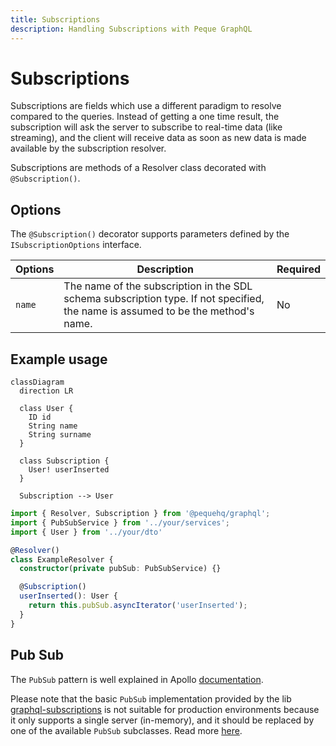 ```yaml
---
title: Subscriptions
description: Handling Subscriptions with Peque GraphQL
---
```


# Subscriptions

Subscriptions are fields which use a different paradigm to resolve compared to the queries. Instead of getting a one
time result, the subscription will ask the server to subscribe to real-time data (like streaming), and the client will
receive data as soon as new data is made available by the subscription resolver.

Subscriptions are methods of a Resolver class decorated with `@Subscription()`.

## Options

The `@Subscription()` decorator supports parameters defined by the `ISubscriptionOptions` interface.

| Options | Description                                                                                                                      | Required |
|---------|----------------------------------------------------------------------------------------------------------------------------------|----------|
| `name`  | The name of the subscription in the SDL schema subscription type. If not specified, the name is assumed to be the method's name. | No       |

## Example usage

```mermaid
classDiagram
  direction LR
  
  class User {
    ID id
    String name
    String surname
  }
  
  class Subscription {
    User! userInserted
  }
  
  Subscription --> User
```

```typescript
import { Resolver, Subscription } from '@pequehq/graphql';
import { PubSubService } from '../your/services';
import { User } from '../your/dto'

@Resolver()
class ExampleResolver {
  constructor(private pubSub: PubSubService) {}

  @Subscription()
  userInserted(): User {
    return this.pubSub.asyncIterator('userInserted');
  }
}
```

## Pub Sub

The `PubSub` pattern is well explained in Apollo [documentation](https://www.apollographql.com/docs/graphql-subscriptions/setup/).

Please note that the basic `PubSub` implementation provided by the lib [graphql-subscriptions](https://github.com/apollographql/graphql-subscriptions)
is not suitable for production environments because it only supports a single server (in-memory), and it should be
replaced by one of the available `PubSub` subclasses.
Read more [here](https://www.apollographql.com/docs/apollo-server/data/subscriptions/#the-pubsub-class). 

